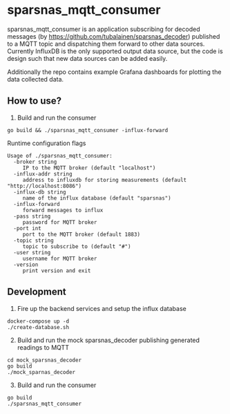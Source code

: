 # sparsnas_mqtt_consumer

sparsnas_mqtt_consumer is an application subscribing for decoded messages (by <https://github.com/tubalainen/sparsnas_decoder>) published to a MQTT topic and dispatching them forward to other data sources. Currently InfluxDB is the only supported output data source, but the code is design such that new data sources can be added easily.

Additionally the repo contains example Grafana dashboards for plotting the data collected data.

## How to use?

1. Build and run the consumer

```
go build && ./sparsnas_mqtt_consumer -influx-forward
```

Runtime configuration flags

```
Usage of ./sparsnas_mqtt_consumer:
  -broker string
     IP to the MQTT broker (default "localhost")
  -influx-addr string
     address to influxdb for storing measurements (default "http://localhost:8086")
  -influx-db string
     name of the influx database (default "sparsnas")
  -influx-forward
     forward messages to influx
  -pass string
     password for MQTT broker
  -port int
     port to the MQTT broker (default 1883)
  -topic string
     topic to subscribe to (default "#")
  -user string
     username for MQTT broker
  -version
     print version and exit
```

## Development

1. Fire up the backend services and setup the influx database

```
docker-compose up -d
./create-database.sh
```

2. Build and run the mock sparsnas_decoder publishing generated readings to MQTT

```
cd mock_sparsnas_decoder
go build
./mock_sparnas_decoder
```

3. Build and run the consumer

```
go build
./sparsnas_mqtt_consumer
```
